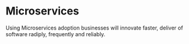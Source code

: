 # Microservices 

Using Microservices adoption businesses will innovate faster, deliver of software radiply, frequently and reliably.
